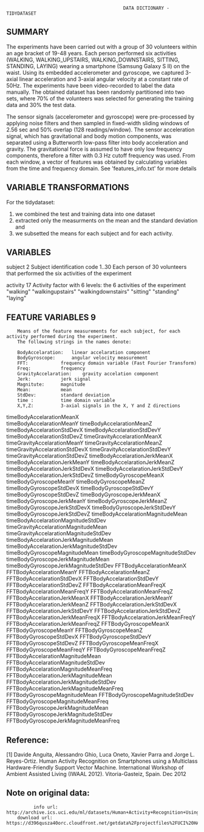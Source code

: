 					                           DATA DICTIONARY - TIDYDATASET

SUMMARY
--------

The experiments have been carried out with a group of 30 volunteers within an age bracket of 19-48 years. Each person performed six activities (WALKING, WALKING_UPSTAIRS, WALKING_DOWNSTAIRS, SITTING, STANDING, LAYING) wearing a smartphone (Samsung Galaxy S II) on the waist. Using its embedded accelerometer and gyroscope, we captured 3-axial linear acceleration and 3-axial angular velocity at a constant rate of 50Hz. The experiments have been video-recorded to label the data manually. The obtained dataset has been randomly partitioned into two sets, where 70% of the volunteers was selected for generating the training data and 30% the test data. 

The sensor signals (accelerometer and gyroscope) were pre-processed by applying noise filters and then sampled in fixed-width sliding windows of 2.56 sec and 50% overlap (128 readings/window). The sensor acceleration signal, which has gravitational and body motion components, was separated using a Butterworth low-pass filter into body acceleration and gravity. The gravitational force is assumed to have only low frequency components, therefore a filter with 0.3 Hz cutoff frequency was used. From each window, a vector of features was obtained by calculating variables from the time and frequency domain. See 'features_info.txt' for more details

VARIABLE TRANSFORMATIONS
-------------------------
For the tidydataset: 
1.  we combined the test and training data into one dataset
2.  extracted only the measurments on the mean and the standard deviation and 
3.  we subsetted the means for each subject and for each activity. 

VARIABLES
----------

subject				2
	Subject identification code
		1..30 Each person of 30 volunteers that performed the six activities of the experiment

activity			17
	Activity factor with 6 levels: the 6 activities of the experiment
		"walking"
	        "walkingupstairs"
		"walkingdownstairs"
		"sitting"
		"standing"
	        "laying"
 	
FEATURE	VARIABLES		9
------------------		 
		Means of the feature measurements for each subject, for each activity performed during the experiment.
		The following strings in the names denote:

		BodyAccelaration:	linear accelaration component
		BodyGyroscope: 		angular velocity measurement
		FFT:			frequency domain variable (Fast Fourier Transform)
		Freq:			frequency
		GravityAccelaration:	gravity accelation component
		Jerk:			jerk signal
		Magnitute:		magnitude
		Mean:			mean	
		StdDev:			standard deviation	
		time :			time domain variable
		X,Y,Z:  		3-axial signals in the X, Y and Z directions
		
timeBodyAccelarationMeanX	
timeBodyAccelarationMeanY
timeBodyAccelarationMeanZ
timeBodyAccelarationStdDevX
timeBodyAccelarationStdDevY
timeBodyAccelarationStdDevZ
timeGravityAccelarationMeanX
timeGravityAccelarationMeanY
timeGravityAccelarationMeanZ
timeGravityAccelarationStdDevX
timeGravityAccelarationStdDevY
timeGravityAccelarationStdDevZ
timeBodyAccelarationJerkMeanX
timeBodyAccelarationJerkMeanY
timeBodyAccelarationJerkMeanZ
timeBodyAccelarationJerkStdDevX
timeBodyAccelarationJerkStdDevY
timeBodyAccelarationJerkStdDevZ
timeBodyGyroscopeMeanX
timeBodyGyroscopeMeanY
timeBodyGyroscopeMeanZ
timeBodyGyroscopeStdDevX
timeBodyGyroscopeStdDevY
timeBodyGyroscopeStdDevZ
timeBodyGyroscopeJerkMeanX
timeBodyGyroscopeJerkMeanY
timeBodyGyroscopeJerkMeanZ
timeBodyGyroscopeJerkStdDevX
timeBodyGyroscopeJerkStdDevY
timeBodyGyroscopeJerkStdDevZ
timeBodyAccelarationMagnitudeMean
timeBodyAccelarationMagnitudeStdDev
timeGravityAccelarationMagnitudeMean
timeGravityAccelarationMagnitudeStdDev
timeBodyAccelarationJerkMagnitudeMean
timeBodyAccelarationJerkMagnitudeStdDev
timeBodyGyroscopeMagnitudeMean
timeBodyGyroscopeMagnitudeStdDev
timeBodyGyroscopeJerkMagnitudeMean
timeBodyGyroscopeJerkMagnitudeStdDev
FFTBodyAccelarationMeanX
FFTBodyAccelarationMeanY
FFTBodyAccelarationMeanZ
FFTBodyAccelarationStdDevX
FFTBodyAccelarationStdDevY
FFTBodyAccelarationStdDevZ
FFTBodyAccelarationMeanFreqX
FFTBodyAccelarationMeanFreqY
FFTBodyAccelarationMeanFreqZ
FFTBodyAccelarationJerkMeanX
FFTBodyAccelarationJerkMeanY
FFTBodyAccelarationJerkMeanZ
FFTBodyAccelarationJerkStdDevX
FFTBodyAccelarationJerkStdDevY
FFTBodyAccelarationJerkStdDevZ
FFTBodyAccelarationJerkMeanFreqX
FFTBodyAccelarationJerkMeanFreqY
FFTBodyAccelarationJerkMeanFreqZ
FFTBodyGyroscopeMeanX
FFTBodyGyroscopeMeanY
FFTBodyGyroscopeMeanZ
FFTBodyGyroscopeStdDevX
FFTBodyGyroscopeStdDevY
FFTBodyGyroscopeStdDevZ
FFTBodyGyroscopeMeanFreqX
FFTBodyGyroscopeMeanFreqY
FFTBodyGyroscopeMeanFreqZ
FFTBodyAccelarationMagnitudeMean
FFTBodyAccelarationMagnitudeStdDev
FFTBodyAccelarationMagnitudeMeanFreq
FFTBodyAccelarationJerkMagnitudeMean
FFTBodyAccelarationJerkMagnitudeStdDev
FFTBodyAccelarationJerkMagnitudeMeanFreq
FFTBodyGyroscopeMagnitudeMean
FFTBodyGyroscopeMagnitudeStdDev
FFTBodyGyroscopeMagnitudeMeanFreq
FFTBodyGyroscopeJerkMagnitudeMean
FFTBodyGyroscopeJerkMagnitudeStdDev
FFTBodyGyroscopeJerkMagnitudeMeanFreq

Reference:
----------- 
[1] Davide Anguita, Alessandro Ghio, Luca Oneto, Xavier Parra and Jorge L. Reyes-Ortiz. Human Activity Recognition on Smartphones using a Multiclass Hardware-Friendly Support Vector Machine. International Workshop of Ambient Assisted Living (IWAAL 2012). Vitoria-Gasteiz, Spain. Dec 2012

Note on original data:
-----------------------
		      info url: http://archive.ics.uci.edu/ml/datasets/Human+Activity+Recognition+Using+Smartphones
	    download url: https://d396qusza40orc.cloudfront.net/getdata%2Fprojectfiles%2FUCI%20HAR%20Dataset.zip   
